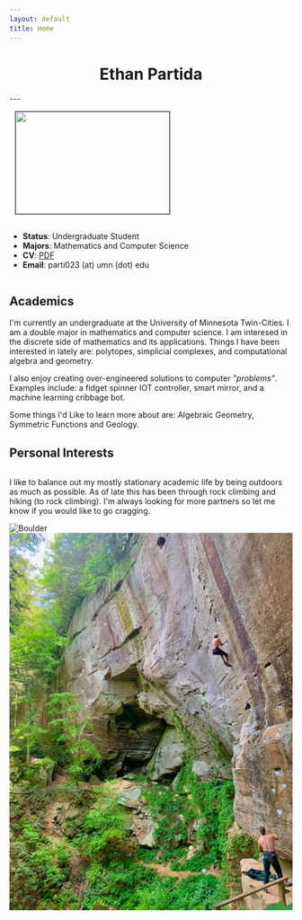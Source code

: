 ```yaml
---
layout: default
title: Home
---
```


<center> <h1>  Ethan Partida </h1> </center>
---
<div style="display: flex; flex-wrap: wrap; align-items: center;">
<div style="margin-left: 10px;"><p><img src="/pro_photo.jpg" height="182px" width="274px" border="1px"></p></div>
<div>
<ul>
 <li><strong>Status</strong>: Undergraduate Student</li>
 <li><strong>Majors</strong>: Mathematics and Computer Science</li>
 <li><strong>CV</strong>: <a href="/cv.pdf">PDF</a></li>
 <li><strong>Email</strong>: parti023 (at) umn (dot) edu <br></li>
</ul>
</div>
</div>

## Academics
I'm currently an undergraduate at the University of Minnesota Twin-Cities. I am a double major in mathematics and computer science. I am interesed in the discrete side of mathematics and its applications. Things I have been interested in lately are: polytopes, simplicial complexes, and computational algebra and geometry.

I also enjoy creating over-engineered solutions to computer *"problems"*. Examples include: a fidget spinner IOT controller, smart mirror, and a machine learning cribbage bot.

Some things I'd Like to learn more about are: Algebraic Geometry, Symmetric Functions and Geology.
## Personal Interests
<div style="display: flex; flex-wrap: wrap; align-items: center;">
<div style="display: inline-block;">
<p>
I like to balance out my mostly stationary academic life by being outdoors as much as possible. As of late this has been through rock climbing and hiking (to rock climbing). I'm always looking for more partners so let me know if you would like to go cragging.
</p>
<div class="row">
  <div class="column">
    <img src="IMG_1022.JPG" alt="Boulder" style="width:100%">
  </div>
  <div class="column">
    <img src="IMG_3934.jpg" alt="Sport Climb" style="width:100%">
  </div>
</div> 
